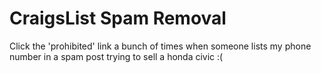 # CraigsList Spam Removal

Click the 'prohibited' link a bunch of times when someone lists my
phone number in a spam post trying to sell a honda civic :(

